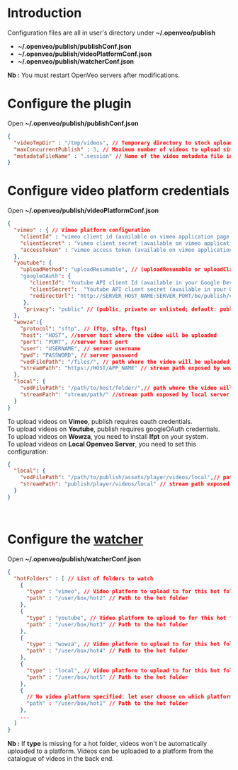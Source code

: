# Introduction

Configuration files are all in user's directory under **~/.openveo/publish**

- **~/.openveo/publish/publishConf.json**
- **~/.openveo/publish/videoPlatformConf.json**
- **~/.openveo/publish/watcherConf.json**

**Nb :** You must restart OpenVeo servers after modifications.

# Configure the plugin

Open **~/.openveo/publish/publishConf.json**

```json
{
  "videoTmpDir" : "/tmp/videos", // Temporary directory to stock uploading videos (video is removed after the upload)
  "maxConcurrentPublish" : 3, // Maximum number of videos to upload simultaneously
  "metadataFileName" : ".session" // Name of the video metadata file in a tar package
}
```

# Configure video platform credentials

Open **~/.openveo/publish/videoPlatformConf.json**

```json
{
  "vimeo" : { // Vimeo platform configuration
    "clientId" : "vimeo client id (available on vimeo application page https://developer.vimeo.com/apps)",
    "clientSecret" : "vimeo client secret (available on vimeo application page https://developer.vimeo.com/apps)",
    "accessToken" : "vimeo access token (available on vimeo application page https://developer.vimeo.com/apps)"
  },
  "youtube": {
    "uploadMethod": "uploadResumable", // (uploadResumable or uploadClassic; default: uploadResumable)
    "googleOAuth": {
       "clientId": "Youtube API client Id (available in your Google Developper Console )",
       "clientSecret":  "Youtube API client secret (available in your Google Developper Console )",
       "redirectUrl": "http://SERVER_HOST_NAME:SERVER_PORT/be/publish/configuration/googleOAuthAssosiation"
     },
     "privacy": "public" // (public, private or unlisted; default: public)
  },
  "wowza":{
    "protocol": "sftp", // (ftp, sftp, ftps)
    "host": "HOST", //server host where the video will be uploaded
    "port": "PORT", //server host port
    "user": "USERNAME", // server username
    "pwd": "PASSWORD", // server password
    "vodFilePath": "/files/", // path where the video will be uploaded
    "streamPath": "https://HOST/APP_NAME" // stream path exposed by wowza to access video, HOST and APP_NAME are defined in wowza
  },
  "local": {
    "vodFilePath": "/path/to/host/folder/",// path where the video will be uploaded on the local machine
    "streamPath": "stream/path/" //stream path exposed by local server relative to Openveo CDN to access the video
  }
}
```

To upload videos on **Vimeo**, publish requires oauth credentials.<br/>
To upload videos on **Youtube**, publish requires googleOAuth credentials.<br/>
To upload videos on **Wowza**, you need to install **lfpt** on your system.<br/>
To upload videos on **Local Openveo Server**, you need to set this configuration:
```json
{
  "local": {
    "vodFilePath": "/path/to/publish/assets/player/videos/local",// path where the video will be uploaded on the local machine
    "streamPath": "publish/player/videos/local" // stream path exposed by local server to access video
  }
}
```
<br/>

# Configure the [watcher](watcher.md)

Open **~/.openveo/publish/watcherConf.json**

```json
{
  "hotFolders" : [ // List of folders to watch
    {
      "type" : "vimeo", // Video platform to upload to for this hot folder (only local, vimeo, wowza or youtube is supported)
      "path" : "/user/box/hot2" // Path to the hot folder
    },
    {
      "type" : "youtube", // Video platform to upload to for this hot folder (only local, vimeo, wowza or youtube is supported)
      "path" : "/user/box/hot3" // Path to the hot folder
    },
    {
      "type" : "wowza", // Video platform to upload to for this hot folder (only local, vimeo, wowza or youtube is supported)
      "path" : "/user/box/hot4" // Path to the hot folder
    },
    {
      "type" : "local", // Video platform to upload to for this hot folder (only local, vimeo, wowza or youtube is supported)
      "path" : "/user/box/hot5" // Path to the hot folder
    },
    {
      // No video platform specified: let user choose on which platform the video will be uploaded
      "path" : "/user/box/hot1" // Path to the hot folder
    },
    ...
  ]
}
```

**Nb :** If **type** is missing for a hot folder, videos won't be automatically uploaded to a platform. Videos can be uploaded to a platform from the catalogue of videos in the back end.
